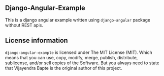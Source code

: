 ## Django-Angular-Example

This is a django angular example written using `django-angular` package without REST apis. 

## License information


`django-angular-example` is licensed under The MIT License (MIT). Which means that you can use, copy, modify, merge, publish, distribute, sublicense, and/or sell copies of the Software. But you always need to state that Vijayendra Bapte is the original author of this project.
